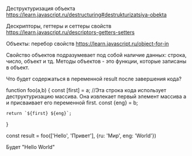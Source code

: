 Деструктуризация объекта
https://learn.javascript.ru/destructuring#destrukturizatsiya-obekta

Дескрипторы, геттеры и сеттеры свойств
https://learn.javascript.ru/descriptors-getters-setters

Объекты: перебор свойств
https://learn.javascript.ru/object-for-in

Свойство объектов подразумевает под собой наличие данных: строка, число, объект и тд.
Методы объектов - это функции, которые записаны в объект.


Что будет содержаться в переменной result после завершения кода?

function foo(a,b) {
    const [first] = a; //Эта строка кода использует деструктуризацию массива. Она извлекает первый элемент массива a и присваивает его переменной first.
    const {eng} = b;
 
    return `${first} ${eng}`;
}
 
const result = foo(['Hello', 'Привет'], {ru: 'Мир', eng: 'World'})

Будет "Hello World" 